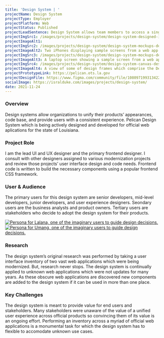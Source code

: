 ```yaml
---
title: 'Design System | '
projectName: Design System
projectType: Employer
projectPlatform: Web
projectStatus: Published
projectLeadSentence: Design System allows team members to access a single source of truth and quickly produce value.
projectImgSrc1: /images/projects/design-system/design-system-designed-isral-duke.jpg
projectImageAlt1: 
projectImgSrc2: /images/projects/design-system/design-system-mockups-designed-isral-duke-set-2.png
projectImageAlt2: Two iPhones displaying sample screens from a web app produced with the Design System.
projectImgSrc3: /images/projects/design-system/design-system-mockups-designed-isral-duke-set-3.jpg
projectImageAlt3: A laptop screen showing a sample screen from a web app produced with the Design System.
projectImgSrc4: /images/projects/design-system/design-system-canvas-designed-isral-duke.jpg
projectImageAlt4: A view of some of design frames which comprise the Design System.
projectPrototypeLink: https://pelican.ots.la.gov
projectDesignFile: https://www.figma.com/community/file/1080971993134221445
socialImage: https://isralduke.com/images/projects/design-system/
date: 2021-11-24
---
```


### Overview

Design systems allow organizations to unify their products’ appearances, code base, and provide users with a consistent experience. Pelican Design System which is being actively designed and developed for official web aplications for the state of Louisiana.

### Project Role

I am the lead UI and UX designer and the primary frontend designer. I consult with other designers assigned to various modernization projects and review those projects’ user interface design and code needs. Frontend code is written to build the necessary components using a popular frontend CSS framework.

### User & Audience

The primary users for this design system are senior developers, mid-level developers, junior developers, and user experience designers. Seondary users are the business analysts and product owners. Tertiary users are stakeholders who decide to adopt the design system for their products.

<a data-fslightbox href="/images/projects/design-system/design-system-personas-isral-duke-1.jpg">
  <img src="/images/projects/design-system/design-system-personas-isral-duke-1.jpg" alt="Persona for Lalana, one of the imaginary users to guide design decisions.">
</a>
<a data-fslightbox href="/images/projects/design-system/design-system-personas-isral-duke-2.jpg">
  <img src="/images/projects/design-system/design-system-personas-isral-duke-2.jpg" alt="Persona for Umang, one of the imaginary users to guide design decisions.">
</a>

### Research

The design system’s original research was performed by taking a user interface inventory of two vast web applications which were being modernized. But, research never stops. The design system is continually applied to unknown web applications which were not updates for many years. As these obscure web applications are discovered new components are added to the design system if it can be used in more than one place.

### Key Challenges

The design system is meant to provide value for end users and stakeholders. Many stakeholders were unaware of the value of a unified user experience across official products so convincing them of its value is an ongoing effort. Performing an inventory across a myriad of official web applications is a monumental task for which the design system has to flexible to accomodate unknown use cases.